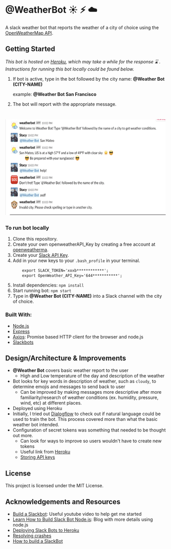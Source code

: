 # @WeatherBot :sunny: :zap: :cloud:
A slack weather bot that reports the weather of a city of choice using the [OpenWeatherMap API](https://openweathermap.org/).

## Getting Started 
*This bot is hosted on [Heroku](https://www.heroku.com/), which may take a while for the response :hourglass: . Instructions for running this bot locally could be found below.*

1. If bot is active, type in the bot followed by the city name: **@Weather Bot (CITY-NAME)** 
  
    example: **@Weather Bot San Francisco**
    
2. The bot will report with the appropriate message. 

# <img src="images/exampleShot.png" height=300>

### To run bot locally

1. Clone this repository. 
2. Create your own openweatherAPI_Key by creating a free account at [openweatherma](https://openweathermap.org/).
3. Create your [Slack API Key](https://api.slack.com/apps).
4. Add in your new keys to your `.bash_profile` in your terminal.
    ```
        export SLACK_TOKEN='xoxb************';
        export OpenWeather_API_Key='644***********';

    ```
5. Install dependencies: `npm install`
6. Start running bot: `npm start`
7. Type in **@Weather Bot (CITY-NAME)** into a Slack channel with the city of choice.

### Built With:
- [Node.js](https://nodejs.org/en/)
- [Express](https://www.npmjs.com/package/express)
- [Axios](https://github.com/axios/axios): Promise based HTTP client for the browser and node.js
- [Slackbots](https://www.npmjs.com/package/slackbots)

## Design/Architecture & Improvements

- **@Weather Bot** covers basic weather report to the user
    - High and Low temperature of the day and description of the weather
- Bot looks for key words in description of weather, such as `cloudy`, to determine emojis and messages to send back to user
    - Can be improved by making messages more descriptive after more familiarity/research of weather conditions (ex. humidity, pressure, wind, etc) at different places.
- Deployed using Heroku 
- Initially, I tried out [Dialogflow](https://dialogflow.com/docs/integrations/slack) to check out if natural language could be used to train the bot. This process covered more than what the basic weather bot intended.
- Configuration of secret tokens was something that needed to be thought out more.
    - Can look for ways to improve so users wouldn't have to create new tokens
    - Useful link from [Heroku](https://devcenter.heroku.com/articles/config-vars#accessing-config-var-values-from-code)
    - [Storing API keys](https://medium.freecodecamp.org/how-to-securely-store-api-keys-4ff3ea19ebda)
## License
This project is licensed under the MIT License.

## Acknowledgements and Resources
- [Build a Slackbot](https://www.youtube.com/watch?v=nyyXTIL3Hkw): Useful youtube video to help get me started
- [Learn How to Build Slack Bot Node.js](https://sabe.io/tutorials/learn-how-to-build-slack-bot-node-js): Blog with more details using node.js
- [Deploying Slack Bots to Heroku](https://blog.heroku.com/how-to-deploy-your-slack-bots-to-heroku#publish-notifications-to-slack)
- [Resolving crashes](https://help.heroku.com/P1AVPANS/why-is-my-node-js-app-crashing-with-an-r10-error)
- [How to build a SlackBot](https://medium.com/@alexstroulger/how-to-build-a-slackbot-600635b12a38)
